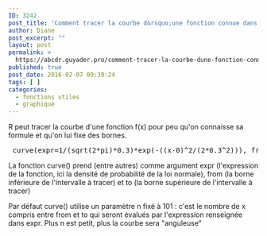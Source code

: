 ```yaml
---
ID: 3242
post_title: 'Comment tracer la courbe d&rsquo;une fonction connue dans un intervalle donné ? curve()'
author: Diane
post_excerpt: ""
layout: post
permalink: >
  https://abcdr.guyader.pro/comment-tracer-la-courbe-dune-fonction-connue-dans-un-intervalle-donne-curve/
published: true
post_date: 2016-02-07 09:39:24
tags: [ ]
categories:
  - fonctions utiles
  - graphique
---
```

R peut tracer la courbe d'une fonction f(x) pour peu qu'on connaisse sa formule et qu'on lui fixe des bornes.
<pre lang="rsplus"> curve(expr=1/(sqrt(2*pi)*0.3)*exp(-((x-0)^2/(2*0.3^2))), from=-1.5, to= 1.5)</pre>
La fonction curve() prend (entre autres) comme argument expr (l'expression de la fonction, ici la densité de probabilité de la loi normale), from (la borne inférieure de l'intervalle à tracer) et to (la borne supérieure de l'intervalle à tracer)

Par défaut curve() utilise un paramètre n fixé à 101 : c'est le nombre de x compris entre from et to qui seront évalués par l'expression renseignée dans expr. Plus n est petit, plus la courbe sera "anguleuse"